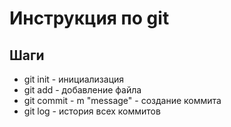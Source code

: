 # Инструкция по git

## Шаги

* git init - инициализация
* git add - добавление файла 
* git commit - m "message" - создание коммита
* git log - история всех коммитов